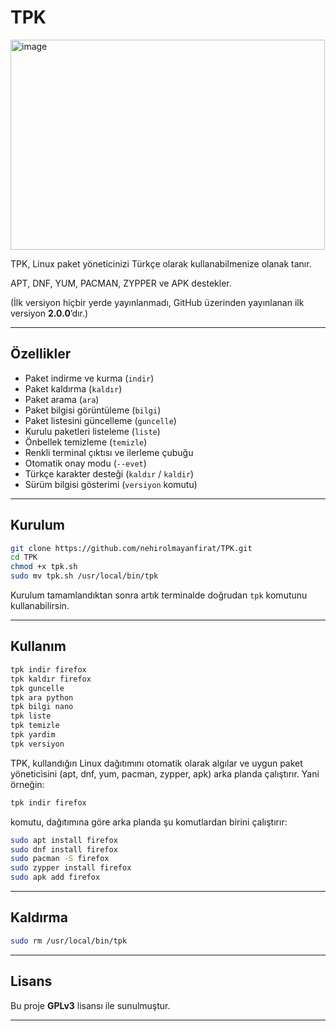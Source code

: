 # TPK

<img width="503" height="336" alt="image" src="https://github.com/user-attachments/assets/01765b6a-4c8e-4a32-8d18-7394bf294f2b" />


TPK, Linux paket yöneticinizi Türkçe olarak kullanabilmenize olanak tanır.  

APT, DNF, YUM, PACMAN, ZYPPER ve APK destekler.

(İlk versiyon hiçbir yerde yayınlanmadı, GitHub üzerinden yayınlanan ilk versiyon **2.0.0**’dır.)

---

## Özellikler

- Paket indirme ve kurma (`indir`)
- Paket kaldırma (`kaldır`)
- Paket arama (`ara`)
- Paket bilgisi görüntüleme (`bilgi`)
- Paket listesini güncelleme (`guncelle`)
- Kurulu paketleri listeleme (`liste`)
- Önbellek temizleme (`temizle`)
- Renkli terminal çıktısı ve ilerleme çubuğu
- Otomatik onay modu (`--evet`)
- Türkçe karakter desteği (`kaldır` / `kaldir`)
- Sürüm bilgisi gösterimi (`versiyon` komutu)

---

## Kurulum

```bash
git clone https://github.com/nehirolmayanfirat/TPK.git
cd TPK
chmod +x tpk.sh
sudo mv tpk.sh /usr/local/bin/tpk
````

Kurulum tamamlandıktan sonra artık terminalde doğrudan `tpk` komutunu kullanabilirsin.

---

## Kullanım

```bash
tpk indir firefox
tpk kaldır firefox
tpk guncelle
tpk ara python
tpk bilgi nano
tpk liste
tpk temizle
tpk yardim
tpk versiyon
```

TPK, kullandığın Linux dağıtımını otomatik olarak algılar ve uygun paket yöneticisini (apt, dnf, yum, pacman, zypper, apk) arka planda çalıştırır.
Yani örneğin:

```bash
tpk indir firefox
```

komutu, dağıtımına göre arka planda şu komutlardan birini çalıştırır:

```bash
sudo apt install firefox
sudo dnf install firefox
sudo pacman -S firefox
sudo zypper install firefox
sudo apk add firefox
```

---

## Kaldırma

```bash
sudo rm /usr/local/bin/tpk
```

---

## Lisans

Bu proje **GPLv3** lisansı ile sunulmuştur.

---
